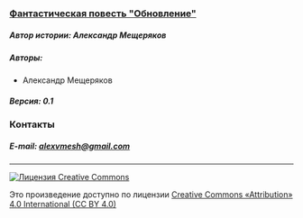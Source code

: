 ### [Фантастическая повесть "Обновление"](/contents.md)

##### Автор истории: Александр Мещеряков
##### Авторы:

 - Александр Мещеряков
 
##### Версия: 0.1

### Контакты

##### E-mail: alexvmesh@gmail.com

------------------------------------------------------------------

[![Лицензия Creative Commons](https://i.creativecommons.org/l/by/4.0/88x31.png)](http://creativecommons.org/licenses/by/4.0/)

Это произведение доступно по лицензии [Creative Commons «Attribution» 4.0 International (CC BY 4.0)](http://creativecommons.org/licenses/by/4.0/)
